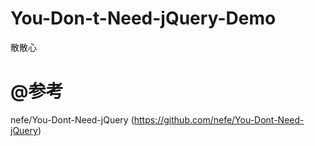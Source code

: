 # You-Don-t-Need-jQuery-Demo
散散心

# @参考
nefe/You-Dont-Need-jQuery (https://github.com/nefe/You-Dont-Need-jQuery)
